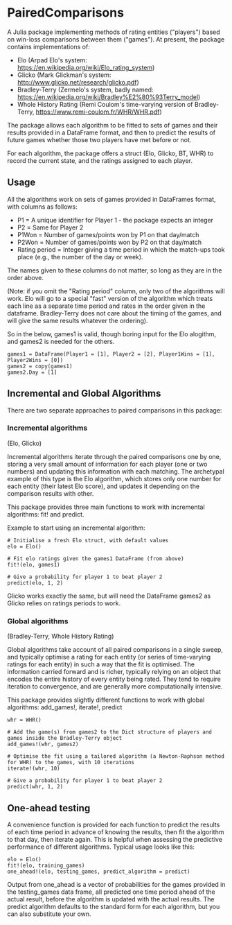 # PairedComparisons

A Julia package implementing methods of rating entities ("players") based on win-loss comparisons between them ("games"). At present, the package contains implementations of:

- Elo (Arpad Elo's system: https://en.wikipedia.org/wiki/Elo_rating_system)
- Glicko (Mark Glickman's system: http://www.glicko.net/research/glicko.pdf)
- Bradley-Terry (Zermelo's system, badly named: https://en.wikipedia.org/wiki/Bradley%E2%80%93Terry_model)
- Whole History Rating (Remi Coulom's time-varying version of Bradley-Terry, https://www.remi-coulom.fr/WHR/WHR.pdf)

The package allows each algorithm to be fitted to sets of games and their results provided in a DataFrame format, and then to predict the results of future games whether those two players have met before or not.

For each algorithm, the package offers a struct (Elo, Glicko, BT, WHR) to record the current state, and the ratings assigned to each player.

## Usage

All the algorithms work on sets of games provided in DataFrames format, with columns as follows:

* P1 = A unique identifier for Player 1 - the package expects an integer
* P2 = Same for Player 2
* P1Won = Number of games/points won by P1 on that day/match
* P2Won = Number of games/points won by P2 on that day/match
* Rating period = Integer giving a time period in which the match-ups took place (e.g., the number of the day or week).

The names given to these columns do not matter, so long as they are in the order above.

(Note: if you omit the "Rating period" column, only two of the algorithms will work. Elo will go to a special "fast" version of the algorithm which treats each line as a separate time period and rates in the order given in the dataframe. Bradley-Terry does not care about the timing of the games, and will give the same results whatever the ordering).

So in the below, games1 is valid, though boring input for the Elo alogithm, and games2 is needed for the others.

```
games1 = DataFrame(Player1 = [1], Player2 = [2], Player1Wins = [1], Player2Wins = [0])
games2 = copy(games1)
games2.Day = [1]
```


## Incremental and Global Algorithms

There are two separate approaches to paired comparisons in this package:

### Incremental algorithms

(Elo, Glicko)

Incremental algorithms iterate through the paired comparisons one by one, storing a very small amount of information for each player (one or two numbers) and updating this information with each matching. The archetypal example of this type is the Elo algorithm, which stores only one number for each entity (their latest Elo score), and updates it depending on the comparison results with other.

This package provides three main functions to work with incremental algorithms: fit! and predict.

Example to start using an incremental algorithm:
```
# Initialise a fresh Elo struct, with default values
elo = Elo()  

# Fit elo ratings given the games1 DataFrame (from above)
fit!(elo, games1) 

# Give a probability for player 1 to beat player 2
predict(elo, 1, 2) 
```
Glicko works exactly the same, but will need the DataFrame games2 as Glicko relies on ratings periods to work.

### Global algorithms

(Bradley-Terry, Whole History Rating)

Global algorithms take account of all paired comparisons in a single sweep, and typically optimise a rating for each entity (or series of time-varying ratings for each entity) in such a way that the fit is optimised. The information carried forward and is richer, typically relying on an object that encodes the entire history of every entity being rated. They tend to require iteration to convergence, and are generally more computationally intensive.

This package provides slightly different functions to work with global algorithms: add_games!, iterate!, predict
```
whr = WHR()  

# Add the game(s) from games2 to the Dict structure of players and games inside the Bradley-Terry object
add_games!(whr, games2) 

# Optimise the fit using a tailored algorithm (a Newton-Raphson method for WHR) to the games, with 10 iterations
iterate!(whr, 10)

# Give a probability for player 1 to beat player 2
predict(whr, 1, 2) 
```

## One-ahead testing

A convenience function is provided for each function to predict the results of each time period in advance of knowing the results, then fit the algorithm to that day, then iterate again. This is helpful when assessing the predictive performance of different algorithms. Typical usage looks like this:

```
elo = Elo()
fit!(elo, training_games)
one_ahead!(elo, testing_games, predict_algorithm = predict)
```
Output from one_ahead is a vector of probabilities for the games provided in the testing_games data frame, all predicted one time period ahead of the actual result, before the algorithm is updated with the actual results. The predict algorithm defaults to the standard form for each algorithm, but you can also substitute your own.
